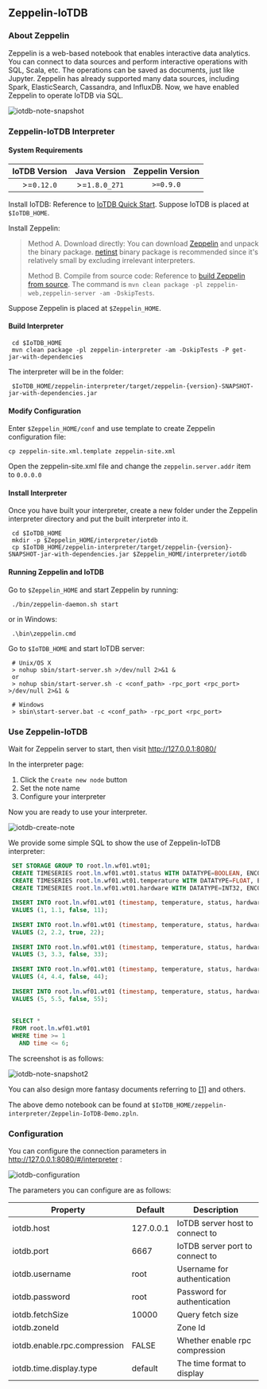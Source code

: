 <!--

    Licensed to the Apache Software Foundation (ASF) under one
    or more contributor license agreements.  See the NOTICE file
    distributed with this work for additional information
    regarding copyright ownership.  The ASF licenses this file
    to you under the Apache License, Version 2.0 (the
    "License"); you may not use this file except in compliance
    with the License.  You may obtain a copy of the License at
    
        http://www.apache.org/licenses/LICENSE-2.0
    
    Unless required by applicable law or agreed to in writing,
    software distributed under the License is distributed on an
    "AS IS" BASIS, WITHOUT WARRANTIES OR CONDITIONS OF ANY
    KIND, either express or implied.  See the License for the
    specific language governing permissions and limitations
    under the License.

-->

## Zeppelin-IoTDB

### About Zeppelin

Zeppelin is a web-based notebook that enables interactive data analytics. You can connect to data sources and perform interactive operations with SQL, Scala, etc. The operations can be saved as documents, just like Jupyter. Zeppelin has already supported many data sources, including Spark, ElasticSearch, Cassandra, and InfluxDB. Now, we have enabled Zeppelin to operate IoTDB via SQL. 

![iotdb-note-snapshot](/img/github/102752947-520a3e80-43a5-11eb-8fb1-8fac471c8c7e.png)



### Zeppelin-IoTDB Interpreter

#### System Requirements

| IoTDB Version | Java Version  | Zeppelin Version |
| :-----------: | :-----------: | :--------------: |
|  >=`0.12.0`   | >=`1.8.0_271` |    `>=0.9.0`     |

Install IoTDB: Reference to [IoTDB Quick Start](../QuickStart/QuickStart.html). Suppose IoTDB is placed at `$IoTDB_HOME`.

Install Zeppelin:
> Method A. Download directly: You can download [Zeppelin](https://zeppelin.apache.org/download.html#) and unpack the binary package. [netinst](http://www.apache.org/dyn/closer.cgi/zeppelin/zeppelin-0.9.0/zeppelin-0.9.0-bin-netinst.tgz) binary package is recommended since it's relatively small by excluding irrelevant interpreters.
> 
> Method B. Compile from source code: Reference to [build Zeppelin from source](https://zeppelin.apache.org/docs/latest/setup/basics/how_to_build.html). The command is `mvn clean package -pl zeppelin-web,zeppelin-server -am -DskipTests`.

Suppose Zeppelin is placed at `$Zeppelin_HOME`.

#### Build Interpreter

```
 cd $IoTDB_HOME
 mvn clean package -pl zeppelin-interpreter -am -DskipTests -P get-jar-with-dependencies
```

The interpreter will be in the folder:

```
 $IoTDB_HOME/zeppelin-interpreter/target/zeppelin-{version}-SNAPSHOT-jar-with-dependencies.jar
```


#### Modify Configuration

Enter `$Zeppelin_HOME/conf` and use template to create Zeppelin configuration file:

```shell
cp zeppelin-site.xml.template zeppelin-site.xml
```

Open the zeppelin-site.xml file and change the `zeppelin.server.addr` item to `0.0.0.0`



#### Install Interpreter

Once you have built your interpreter, create a new folder under the Zeppelin interpreter directory and put the built interpreter into it. 

```
 cd $IoTDB_HOME
 mkdir -p $Zeppelin_HOME/interpreter/iotdb
 cp $IoTDB_HOME/zeppelin-interpreter/target/zeppelin-{version}-SNAPSHOT-jar-with-dependencies.jar $Zeppelin_HOME/interpreter/iotdb
```



#### Running Zeppelin and IoTDB

Go to `$Zeppelin_HOME` and start Zeppelin by running: 

```
 ./bin/zeppelin-daemon.sh start
```

or in Windows:

```
 .\bin\zeppelin.cmd
```

Go to `$IoTDB_HOME` and start IoTDB server:

```
 # Unix/OS X
 > nohup sbin/start-server.sh >/dev/null 2>&1 &
 or
 > nohup sbin/start-server.sh -c <conf_path> -rpc_port <rpc_port> >/dev/null 2>&1 &
 
 # Windows
 > sbin\start-server.bat -c <conf_path> -rpc_port <rpc_port>
```



### Use Zeppelin-IoTDB

Wait for Zeppelin server to start, then visit http://127.0.0.1:8080/

In the interpreter page: 

1. Click the `Create new node` button
2. Set the note name
3. Configure your interpreter

Now you are ready to use your interpreter.

![iotdb-create-note](/img/github/102752945-5171a800-43a5-11eb-8614-53b3276a3ce2.png)

We provide some simple SQL to show the use of Zeppelin-IoTDB interpreter:

```sql
 SET STORAGE GROUP TO root.ln.wf01.wt01;
 CREATE TIMESERIES root.ln.wf01.wt01.status WITH DATATYPE=BOOLEAN, ENCODING=PLAIN;
 CREATE TIMESERIES root.ln.wf01.wt01.temperature WITH DATATYPE=FLOAT, ENCODING=PLAIN;
 CREATE TIMESERIES root.ln.wf01.wt01.hardware WITH DATATYPE=INT32, ENCODING=PLAIN;
 
 INSERT INTO root.ln.wf01.wt01 (timestamp, temperature, status, hardware)
 VALUES (1, 1.1, false, 11);
 
 INSERT INTO root.ln.wf01.wt01 (timestamp, temperature, status, hardware)
 VALUES (2, 2.2, true, 22);
 
 INSERT INTO root.ln.wf01.wt01 (timestamp, temperature, status, hardware)
 VALUES (3, 3.3, false, 33);
 
 INSERT INTO root.ln.wf01.wt01 (timestamp, temperature, status, hardware)
 VALUES (4, 4.4, false, 44);
 
 INSERT INTO root.ln.wf01.wt01 (timestamp, temperature, status, hardware)
 VALUES (5, 5.5, false, 55);
 
 
 SELECT *
 FROM root.ln.wf01.wt01
 WHERE time >= 1
   AND time <= 6;
```

The screenshot is as follows:

![iotdb-note-snapshot2](/img/github/102752948-52a2d500-43a5-11eb-9156-0c55667eb4cd.png)

You can also design more fantasy documents referring to [[1]](https://zeppelin.apache.org/docs/0.9.0/usage/display_system/basic.html) and others.

The above demo notebook can be found at  `$IoTDB_HOME/zeppelin-interpreter/Zeppelin-IoTDB-Demo.zpln`.



### Configuration

You can configure the connection parameters in http://127.0.0.1:8080/#/interpreter :

![iotdb-configuration](/img/github/102752940-50407b00-43a5-11eb-94fb-3e3be222183c.png)

The parameters you can configure are as follows:

| Property                     | Default   | Description                     |
| ---------------------------- | --------- | ------------------------------- |
| iotdb.host                   | 127.0.0.1 | IoTDB server host to connect to |
| iotdb.port                   | 6667      | IoTDB server port to connect to |
| iotdb.username               | root      | Username for authentication     |
| iotdb.password               | root      | Password for authentication     |
| iotdb.fetchSize              | 10000     | Query fetch size                |
| iotdb.zoneId                 |           | Zone Id                         |
| iotdb.enable.rpc.compression | FALSE     | Whether enable rpc compression  |
| iotdb.time.display.type      | default   | The time format to display      |

